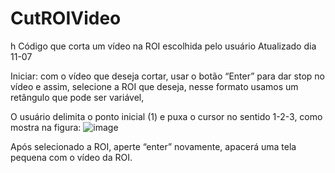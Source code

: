 # CutROIVideo 
h Código que corta um vídeo na ROI escolhida pelo usuário 
Atualizado dia 11-07

Iniciar: com o vídeo que deseja cortar, usar o botão “Enter” para dar stop no vídeo e assim, selecione a ROI que deseja, 
nesse formato usamos um retângulo que pode ser variável,

O usuário delimita o ponto inicial (1) e puxa o cursor no sentido 1-2-3, como mostra na figura:
![image](https://github.com/Photobiomedical-Instrumentation-Group/CutROIVideo/assets/32850913/0c70ed49-d54a-4902-91ca-fdaa869f0ceb)

Após selecionado a ROI, aperte “enter” novamente, apacerá uma tela pequena com o vídeo da ROI. 
